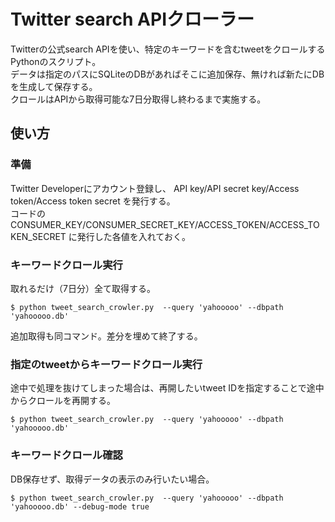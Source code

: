 # Twitter search APIクローラー
Twitterの公式search APIを使い、特定のキーワードを含むtweetをクロールするPythonのスクリプト。  
データは指定のパスにSQLiteのDBがあればそこに追加保存、無ければ新たにDBを生成して保存する。  
クロールはAPIから取得可能な7日分取得し終わるまで実施する。  
## 使い方
### 準備
Twitter Developerにアカウント登録し、 API key/API secret key/Access token/Access token secret を発行する。  
コードの CONSUMER_KEY/CONSUMER_SECRET_KEY/ACCESS_TOKEN/ACCESS_TOKEN_SECRET に発行した各値を入れておく。  
### キーワードクロール実行
取れるだけ（7日分）全て取得する。
```
$ python tweet_search_crowler.py  --query 'yahooooo' --dbpath 'yahooooo.db'
```
追加取得も同コマンド。差分を埋めて終了する。
### 指定のtweetからキーワードクロール実行
途中で処理を抜けてしまった場合は、再開したいtweet IDを指定することで途中からクロールを再開する。
```
$ python tweet_search_crowler.py  --query 'yahooooo' --dbpath 'yahooooo.db'
```
### キーワードクロール確認
DB保存せず、取得データの表示のみ行いたい場合。
```
$ python tweet_search_crowler.py  --query 'yahooooo' --dbpath 'yahooooo.db' --debug-mode true
```
